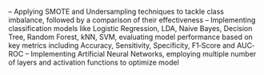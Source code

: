 – Applying SMOTE and Undersampling techniques to tackle class imbalance, followed by a comparison of their effectiveness
– Implementing classification models like Logistic Regression, LDA, Naive Bayes, Decision Tree, Random Forest, kNN, SVM,
evaluating model performance based on key metrics including Accuracy, Sensitivity, Specificity, F1‐Score and AUC‐ROC
– Implementing Artificial Neural Networks, employing multiple number of layers and activation functions to optimize model
